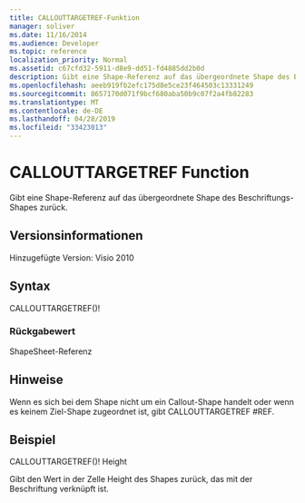 ```yaml
---
title: CALLOUTTARGETREF-Funktion
manager: soliver
ms.date: 11/16/2014
ms.audience: Developer
ms.topic: reference
localization_priority: Normal
ms.assetid: c67cfd32-5911-d8e9-dd51-fd4885dd2b0d
description: Gibt eine Shape-Referenz auf das übergeordnete Shape des Beschriftungs-Shapes zurück.
ms.openlocfilehash: aeeb919fb2efc175d8e5ce23f464503c13331249
ms.sourcegitcommit: 8657170d071f9bcf680aba50b9c07f2a4fb82283
ms.translationtype: MT
ms.contentlocale: de-DE
ms.lasthandoff: 04/28/2019
ms.locfileid: "33423013"
---
```

# <a name="callouttargetref-function"></a>CALLOUTTARGETREF Function

Gibt eine Shape-Referenz auf das übergeordnete Shape des Beschriftungs-Shapes zurück.
  
## <a name="version-information"></a>Versionsinformationen

Hinzugefügte Version: Visio 2010
 
  
## <a name="syntax"></a>Syntax

CALLOUTTARGETREF()!
  
### <a name="return-value"></a>Rückgabewert

ShapeSheet-Referenz
  
## <a name="remarks"></a>Hinweise

Wenn es sich bei dem Shape nicht um ein Callout-Shape handelt oder wenn es keinem Ziel-Shape zugeordnet ist, gibt CALLOUTTARGETREF #REF.
  
## <a name="example"></a>Beispiel

CALLOUTTARGETREF()! Height 
  
Gibt den Wert in der Zelle Height des Shapes zurück, das mit der Beschriftung verknüpft ist. 
  

